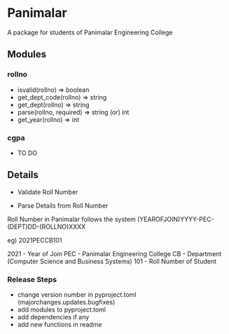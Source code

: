 # Panimalar

A package for students of Panimalar Engineering College

## Modules

### rollno

- isvalid(rollno) => boolean
- get_dept_code(rollno) => string
- get_dept(rollno) => string
- parse(rollno, required) => string (or) int
- get_year(rollno) => int

### cgpa

- TO DO 


## Details

- Validate Roll Number 

- Parse Details from Roll Number

Roll Number in Panimalar follows the system (YEAROFJOIN)YYYY-PEC-(DEPT)DD-(ROLLNO)XXXX

eg) 2021PECCB101

2021 - Year of Join
PEC - Panimalar Engineering College
CB - Department (Computer Science and Business Systems)
101 - Roll Number of Student


### Release Steps

- change version number in pyproject.toml (majorchanges.updates.bugfixes)
- add modules to pyproject.toml
- add dependencies if any
- add new functions in readme


